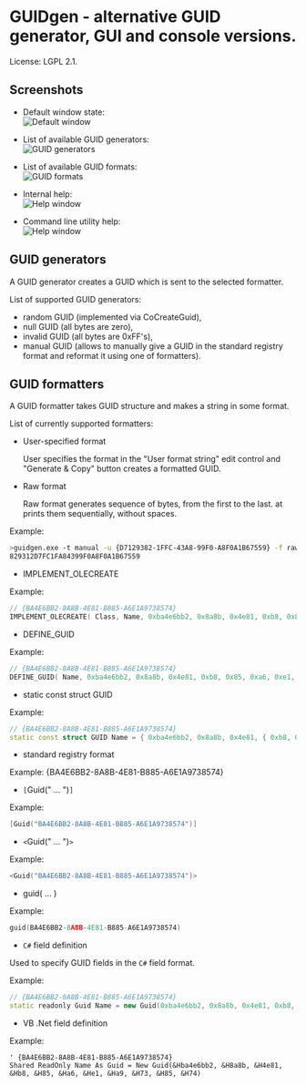 GUIDgen - alternative GUID generator, GUI and console versions.
==============================================

License: LGPL 2.1.

Screenshots
-----------------

* Default window state:<br/>
![Default window](https://github.com/duox/guidgen/blob/master/docs/images/screenshot01.png)

* List of available GUID generators:<br/>
![GUID generators](https://github.com/duox/guidgen/blob/master/docs/images/screenshot02.png)

* List of available GUID formats:<br/>
![GUID formats](https://github.com/duox/guidgen/blob/master/docs/images/screenshot03.png)

* Internal help:<br/>
![Help window](https://github.com/duox/guidgen/blob/master/docs/images/screenshot04.png)

* Command line utility help:<br/>
![Help window](https://github.com/duox/guidgen/blob/master/docs/images/screenshot05.png)

GUID generators
-----------------

A GUID generator creates a GUID which is sent to the selected formatter.

List of supported GUID generators:
- random GUID (implemented via CoCreateGuid),
- null GUID (all bytes are zero),
- invalid GUID (all bytes are 0xFF's),
- manual GUID (allows to manually give a GUID in the standard registry format and reformat it using one of formatters).

GUID formatters
-----------------

A GUID formatter takes GUID structure and makes a string in some format.

List of currently supported formatters:
- User-specified format

  User specifies the format in the "User format string" edit control and "Generate & Copy" button creates a formatted GUID.


- Raw format

  Raw format generates sequence of bytes, from the first to the last. at prints them sequentially, without spaces.

Example:
```sh
>guidgen.exe -t manual -u {D7129382-1FFC-43A8-99F0-A8F0A1B67559} -f raw
829312D7FC1FA84399F0A8F0A1B67559
```

- IMPLEMENT_OLECREATE

Example:
```cpp
// {BA4E6BB2-8A8B-4E81-B885-A6E1A9738574}
IMPLEMENT_OLECREATE( Class, Name, 0xba4e6bb2, 0x8a8b, 0x4e81, 0xb8, 0x85, 0xa6, 0xe1, 0xa9, 0x73, 0x85, 0x74 );
```


- DEFINE_GUID

Example:
```cpp
// {BA4E6BB2-8A8B-4E81-B885-A6E1A9738574}
DEFINE_GUID( Name, 0xba4e6bb2, 0x8a8b, 0x4e81, 0xb8, 0x85, 0xa6, 0xe1, 0xa9, 0x73, 0x85, 0x74 );
```


- static const struct GUID

Example:
```cpp
// {BA4E6BB2-8A8B-4E81-B885-A6E1A9738574}
static const struct GUID Name = { 0xba4e6bb2, 0x8a8b, 0x4e81, { 0xb8, 0x85, 0xa6, 0xe1, 0xa9, 0x73, 0x85, 0x74 } };
```


- standard registry format

Example:
{BA4E6BB2-8A8B-4E81-B885-A6E1A9738574}


- `[`Guid(" ... ")`]`

Example:
```cpp
[Guid("BA4E6BB2-8A8B-4E81-B885-A6E1A9738574")]
```


- `<`Guid(" ... ")`>`

Example:
```cpp
<Guid("BA4E6BB2-8A8B-4E81-B885-A6E1A9738574")>
```


- guid( ... )

Example:
```cpp
guid(BA4E6BB2-8A8B-4E81-B885-A6E1A9738574)
```


- `C#` field definition

Used to specify GUID fields in the `C#` field format.

Example:
```cpp
// {BA4E6BB2-8A8B-4E81-B885-A6E1A9738574}
static readonly Guid Name = new Guid(0xba4e6bb2, 0x8a8b, 0x4e81, 0xb8, 0x85, 0xa6, 0xe1, 0xa9, 0x73, 0x85, 0x74);
```

- VB .Net field definition

Example:
```vbnet
' {BA4E6BB2-8A8B-4E81-B885-A6E1A9738574}
Shared ReadOnly Name As Guid = New Guid(&Hba4e6bb2, &H8a8b, &H4e81, &Hb8, &H85, &Ha6, &He1, &Ha9, &H73, &H85, &H74)
```
